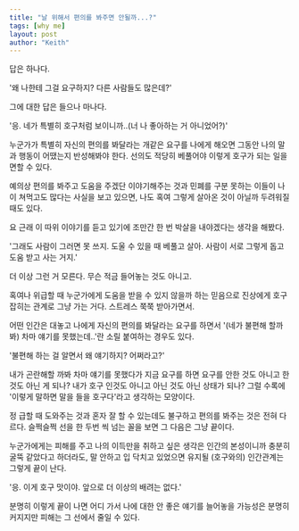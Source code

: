 ```yaml
---
title: "날 위해서 편의를 봐주면 안될까...?"
tags: [why me]
layout: post
author: "Keith"
---
```


답은 하나다. 

'왜 나한테 그걸 요구하지? 다른 사람들도 많은데?'

그에 대한 답은 들으나 마나다.

'응. 네가 특별히 호구처럼 보이니까..(너 나 좋아하는 거 아니었어?)'

누군가가 특별히 자신의 편의를 봐달라는 개같은 요구를 나에게 해오면 그동안 나의 말과 행동이 어땠는지 반성해봐야 한다. 선의도 적당히 베풀어야 이렇게 호구가 되는 일을 면할 수 있다.

예의상 편의를 봐주고 도움을 주겠단 이야기해주는 것과 민폐를 구분 못하는 이들이 나이 쳐먹고도 많다는 사실을 보고 있으면, 나도 혹여 그렇게 살아온 것이 아닐까 두려워질 때도 있다.

요 근래 이 따위 이야기를 듣고 있기에 조만간 한 번 박살을 내야겠다는 생각을 해봤다. 

'그래도 사람이 그러면 못 쓰지. 도울 수 있을 때 베풀고 살아. 사람이 서로 그렇게 돕고 도움 받고 사는 거지.'

더 이상 그런 거 모른다. 무슨 적금 들어놓는 것도 아니고. 

혹여나 위급할 때 누군가에게 도움을 받을 수 있지 않을까 하는 믿음으로 진상에게 호구 잡히는 관계로 그냥 가는 거다. 스트레스 쭉쭉 받아가면서.

어떤 인간은 대놓고 나에게 자신의 편의를 봐달라는 요구를 하면서 '(네가 불편해 할까봐) 차마 얘기를 못했는데..'란 소릴 붙여하는 경우도 있다.

'불편해 하는 걸 알면서 왜 얘기하지? 어쩌라고?'

내가 곤란해할 까봐 차마 얘기를 못했다가 지금 요구를 하면 요구를 안한 것도 아니고 한 것도 아닌 게 되나? 내가 호구 인것도 아니고 아닌 것도 아닌 상태가 되나? 그럴 수록에 '이렇게 말하면 말을 들을 호구다'라고 생각하는 모양이다. 

정 급할 때 도와주는 것과 혼자 잘 할 수 있는데도 불구하고 편의를 봐주는 것은 전혀 다르다. 슬쩍슬쩍 선을 한 두번 씩 넘는 꼴을 보면 그 다음은 그냥 끝이다. 

누군가에게는 피해를 주고 나의 이득만을 취하고 싶은 생각은 인간의 본성이니까 충분히 굴뚝 같았다고 하더라도, 말 안하고 입 닥치고 있었으면 유지될 (호구와의) 인간관계는 그렇게 끝이 난다.

'응. 이게 호구 맛이야. 앞으로 더 이상의 배려는 없다.'

분명히 이렇게 끝이 나면 어디 가서 나에 대한 안 좋은 얘기를 늘어놓을 가능성은 분명히 커지지만 피해는 그 선에서 줄일 수 있다.